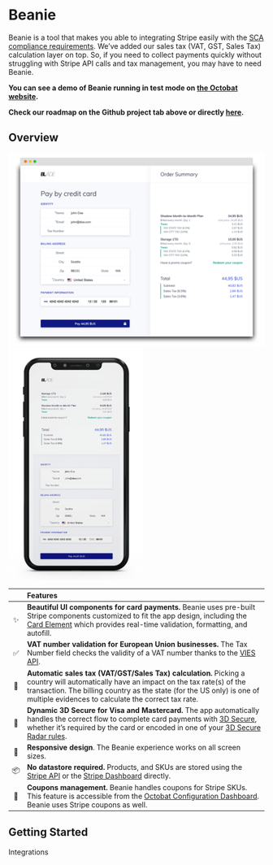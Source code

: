 # Beanie

Beanie is a tool that makes you able to integrating Stripe easily with the [SCA compliance requirements](https://stripe.com/en-fr/guides/strong-customer-authentication). We’ve added our sales tax (VAT, GST, Sales Tax) calculation layer on top. So, if you need to collect payments quickly without struggling with Stripe API calls and tax management, you may have to need Beanie.

**You can see a demo of Beanie running in test mode on [the Octobat website](https://octobat.com/products/beanie).**

**Check our roadmap on the Github project tab above or directly [here](https://github.com/0ctobat/octobat-beanie.js/projects/1).**

## Overview


<img src="public/images/screenshots/beanie-desktop-view-blade-us.png" alt="Demo on desktop" width="600"><img src="public/images/screenshots/beanie-mobile-view-blade-us.png" alt="Demo on mobile" width="265">

|     | Features
:---: | :---
✨ | **Beautiful UI components for card payments.** Beanie uses pre-built Stripe components customized to fit the app design, including the [Card Element](https://stripe.com/docs/elements) which provides real-time validation, formatting, and autofill.
:white_check_mark: | **VAT number validation for European Union businesses.** The Tax Number field checks the validity of a VAT number thanks to the [VIES API](http://ec.europa.eu/taxation_customs/vies/).
🎩 | **Automatic sales tax (VAT/GST/Sales Tax) calculation.** Picking a country will automatically have an impact on the tax rate(s) of the transaction. The billing country as the state (for the US only) is one of multiple evidences to calculate the correct tax rate.
🔐 | **Dynamic 3D Secure for Visa and Mastercard.** The app automatically handles the correct flow to complete card payments with [3D Secure](https://stripe.com/docs/payments/dynamic-3ds), whether it’s required by the card or encoded in one of your [3D Secure Radar rules](https://dashboard.stripe.com/radar/rules).
📱 | **Responsive design**. The Beanie experience works on all screen sizes.
📦 | **No datastore required.** Products, and SKUs are stored using the [Stripe API](https://stripe.com/docs/api/products) or the [Stripe Dashboard](https://dashboard.stripe.com/products) directly.
:bookmark: | **Coupons management.** Beanie handles coupons for Stripe SKUs. This feature is accessible from the [Octobat Configuration Dashboard](https://app.octobat.com/configuration/coupons). Beanie uses Stripe coupons as well.

## Getting Started

Integrations
